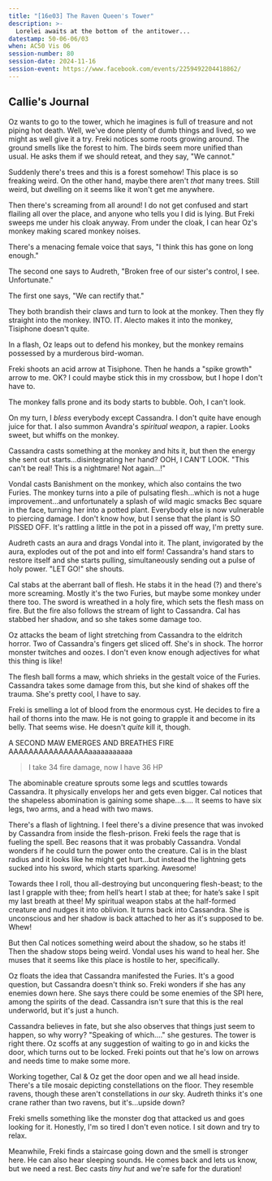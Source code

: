 ```yaml
---
title: "[16e03] The Raven Queen's Tower"
description: >-
  Lorelei awaits at the bottom of the antitower...
datestamp: 50-06-06/03
when: AC50 Vis 06
session-number: 80
session-date: 2024-11-16
session-event: https://www.facebook.com/events/2259492204418862/
---
```


## Callie's Journal

Oz wants to go to the tower, which he imagines is full of treasure and not piping hot death. Well, we've done plenty of dumb things and lived, so we might as well give it a try. Freki notices some roots growing around. The ground smells like the forest to him. The birds seem more unified than usual. He asks them if we should reteat, and they say, "We cannot."

Suddenly there's trees and this is a forest somehow! This place is so freaking weird. On the other hand, maybe there aren't *that* many trees. Still weird, but dwelling on it seems like it won't get me anywhere.

Then there's screaming from all around! I do not get confused and start flailing all over the place, and anyone who tells you I did is lying. But Freki sweeps me under his cloak anyway. From under the cloak, I can hear Oz's monkey making scared monkey noises.

There's a menacing female voice that says, "I think this has gone on long enough."

The second one says to Audreth, "Broken free of our sister's control, I see. Unfortunate."

The first one says, "We can rectify that."

They both brandish their claws and turn to look at the monkey. Then they fly straight into the monkey. INTO. IT. Alecto makes it into the monkey, Tisiphone doesn't quite.

In a flash, Oz leaps out to defend his monkey, but the monkey remains possessed by a murderous bird-woman.

Freki shoots an acid arrow at Tisiphone. Then he hands a "spike growth" arrow to me. OK? I could maybe stick this in my crossbow, but I hope I don't have to.

The monkey falls prone and its body starts to bubble. Ooh, I can't look.

On my turn, I *bless* everybody except Cassandra. I don't quite have enough juice for that. I also summon Avandra's *spiritual weapon*, a rapier. Looks sweet, but whiffs on the monkey.

Cassandra casts something at the monkey and hits it, but then the energy she sent out starts...disintegrating her hand? OOH, I CAN'T LOOK. "This can't be real! This is a nightmare! Not again...!"

Vondal casts Banishment on the monkey, which also contains the two Furies. The monkey turns into a pile of pulsating flesh...which is not a huge improvement...and unfortunately a splash of wild magic smacks Bec square in the face, turning her into a potted plant. Everybody else is now vulnerable to piercing damage. I don't know how, but I sense that the plant is SO PISSED OFF. It's rattling a little in the pot in a pissed off way, I'm pretty sure.

Audreth casts an aura and drags Vondal into it. The plant, invigorated by the aura, explodes out of the pot and into elf form! Cassandra's hand stars to restore itself and she starts pulling, simultaneously sending out a pulse of holy power. "LET GO!" she shouts.

Cal stabs at the aberrant ball of flesh. He stabs it in the head (?) and there's more screaming. Mostly it's the two Furies, but maybe some monkey under there too. The sword is wreathed in a holy fire, which sets the flesh mass on fire. But the fire also follows the stream of light to Cassandra. Cal has stabbed her shadow, and so she takes some damage too.

Oz attacks the beam of light stretching from Cassandra to the eldritch horror. Two of Cassandra's fingers get sliced off. She's in shock. The horror monster twitches and oozes. I don't even know enough adjectives for what this thing is like!

The flesh ball forms a maw, which shrieks in the gestalt voice of the Furies. Cassandra takes some damage from this, but she kind of shakes off the trauma. She's pretty cool, I have to say. 

Freki is smelling a lot of blood from the enormous cyst. He decides to fire a hail of thorns into the maw. He is not going to grapple it and become in its belly. That seems wise. He doesn't *quite* kill it, though.

A SECOND MAW EMERGES AND BREATHES FIRE AAAAAAAAAAAAAAAAaaaaaaaaaaa

> I take 34 fire damage, now I have 36 HP

The abominable creature sprouts some legs and scuttles towards Cassandra. It physically envelops her and gets even bigger. Cal notices that the shapeless abomination is gaining some shape...s.... It seems to have six legs, two arms, and a head with two maws.

There's a flash of lightning. I feel there's a divine presence that was invoked by Cassandra from inside the flesh-prison. Freki feels the rage that is fueling the spell. Bec reasons that it was probably Cassandra. Vondal wonders if he could turn the power onto the creature. Cal is in the blast radius and it looks like he might get hurt...but instead the lightning gets sucked into his sword, which starts sparking. Awesome!

Towards thee I roll, thou all-destroying but unconquering flesh-beast; to the last I grapple with thee; from hell’s heart I stab at thee; for hate’s sake I spit my last breath at thee! My spiritual weapon stabs at the half-formed creature and nudges it into oblivion. It turns back into Cassandra. She is unconscious and her shadow is back attached to her as it's supposed to be. Whew!

But then Cal notices something weird about the shadow, so he stabs it! Then the shadow stops being weird. Vondal uses his wand to heal her. She muses that it seems like this place is hostile to her, specifically.

Oz floats the idea that Cassandra manifested the Furies. It's a good question, but Cassandra doesn't think so. Freki wonders if she has any enemies down here. She says there could be some enemies of the SPI here, among the spirits of the dead. Cassandra isn't sure that this is the real underworld, but it's just a hunch.

Cassandra believes in fate, but she also observes that things just seem to happen, so why worry? "Speaking of which...." she gestures. The tower is right there. Oz scoffs at any suggestion of waiting to go in and kicks the door, which turns out to be locked. Freki points out that he's low on arrows and needs time to make some more. 

Working together, Cal & Oz get the door open and we all head inside. There's a tile mosaic depicting constellations on the floor. They resemble ravens, though these aren't constellations in *our* sky. Audreth thinks it's one crane rather than two ravens, but it's...upside down?

Freki smells something like the monster dog that attacked us and goes looking for it. Honestly, I'm so tired I don't even notice. I sit down and try to relax.

Meanwhile, Freki finds a staircase going down and the smell is stronger here. He can also hear sleeping sounds. He comes back and lets us know, but we need a rest. Bec casts *tiny hut* and we're safe for the duration!
